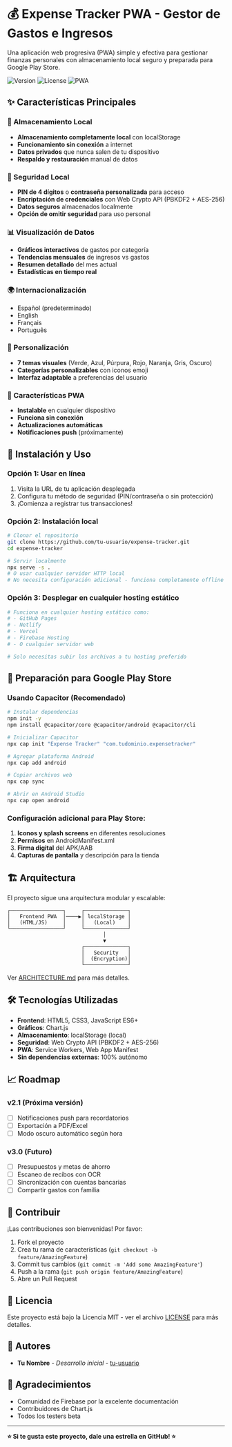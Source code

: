 # 💰 Expense Tracker PWA - Gestor de Gastos e Ingresos

Una aplicación web progresiva (PWA) simple y efectiva para gestionar finanzas personales con almacenamiento local seguro y preparada para Google Play Store.

![Version](https://img.shields.io/badge/version-2.0.0-blue.svg)
![License](https://img.shields.io/badge/license-MIT-green.svg)
![PWA](https://img.shields.io/badge/PWA-ready-orange.svg)

## ✨ Características Principales

### 💾 Almacenamiento Local
- **Almacenamiento completamente local** con localStorage
- **Funcionamiento sin conexión** a internet
- **Datos privados** que nunca salen de tu dispositivo
- **Respaldo y restauración** manual de datos

### 🔐 Seguridad Local
- **PIN de 4 dígitos** o **contraseña personalizada** para acceso
- **Encriptación de credenciales** con Web Crypto API (PBKDF2 + AES-256)
- **Datos seguros** almacenados localmente
- **Opción de omitir seguridad** para uso personal

### 📊 Visualización de Datos
- **Gráficos interactivos** de gastos por categoría
- **Tendencias mensuales** de ingresos vs gastos
- **Resumen detallado** del mes actual
- **Estadísticas en tiempo real**

### 🌍 Internacionalización
- Español (predeterminado)
- English
- Français  
- Português

### 🎨 Personalización
- **7 temas visuales** (Verde, Azul, Púrpura, Rojo, Naranja, Gris, Oscuro)
- **Categorías personalizables** con iconos emoji
- **Interfaz adaptable** a preferencias del usuario

### 📱 Características PWA
- **Instalable** en cualquier dispositivo
- **Funciona sin conexión**
- **Actualizaciones automáticas**
- **Notificaciones push** (próximamente)

## 🚀 Instalación y Uso

### Opción 1: Usar en línea
1. Visita la URL de tu aplicación desplegada
2. Configura tu método de seguridad (PIN/contraseña o sin protección)
3. ¡Comienza a registrar tus transacciones!

### Opción 2: Instalación local
```bash
# Clonar el repositorio
git clone https://github.com/tu-usuario/expense-tracker.git
cd expense-tracker

# Servir localmente
npx serve -s .
# O usar cualquier servidor HTTP local
# No necesita configuración adicional - funciona completamente offline
```

### Opción 3: Desplegar en cualquier hosting estático
```bash
# Funciona en cualquier hosting estático como:
# - GitHub Pages
# - Netlify
# - Vercel
# - Firebase Hosting
# - O cualquier servidor web

# Solo necesitas subir los archivos a tu hosting preferido
```

## 📱 Preparación para Google Play Store

### Usando Capacitor (Recomendado)
```bash
# Instalar dependencias
npm init -y
npm install @capacitor/core @capacitor/android @capacitor/cli

# Inicializar Capacitor
npx cap init "Expense Tracker" "com.tudominio.expensetracker"

# Agregar plataforma Android
npx cap add android

# Copiar archivos web
npx cap sync

# Abrir en Android Studio
npx cap open android
```

### Configuración adicional para Play Store:
1. **Iconos y splash screens** en diferentes resoluciones
2. **Permisos** en AndroidManifest.xml
3. **Firma digital** del APK/AAB
4. **Capturas de pantalla** y descripción para la tienda

## 🏗️ Arquitectura

El proyecto sigue una arquitectura modular y escalable:

```
┌─────────────────┐     ┌──────────────┐
│   Frontend PWA  │────▶│ localStorage │
│   (HTML/JS)     │     │   (Local)    │
└─────────────────┘     └──────────────┘
                               │
                               ▼
                        ┌──────────────┐
                        │   Security   │
                        │  (Encryption)│
                        └──────────────┘
```

Ver [ARCHITECTURE.md](ARCHITECTURE.md) para más detalles.

## 🛠️ Tecnologías Utilizadas

- **Frontend**: HTML5, CSS3, JavaScript ES6+
- **Gráficos**: Chart.js
- **Almacenamiento**: localStorage (local)
- **Seguridad**: Web Crypto API (PBKDF2 + AES-256)
- **PWA**: Service Workers, Web App Manifest
- **Sin dependencias externas**: 100% autónomo

## 📈 Roadmap

### v2.1 (Próxima versión)
- [ ] Notificaciones push para recordatorios
- [ ] Exportación a PDF/Excel
- [ ] Modo oscuro automático según hora

### v3.0 (Futuro)
- [ ] Presupuestos y metas de ahorro
- [ ] Escaneo de recibos con OCR
- [ ] Sincronización con cuentas bancarias
- [ ] Compartir gastos con familia

## 🤝 Contribuir

¡Las contribuciones son bienvenidas! Por favor:

1. Fork el proyecto
2. Crea tu rama de características (`git checkout -b feature/AmazingFeature`)
3. Commit tus cambios (`git commit -m 'Add some AmazingFeature'`)
4. Push a la rama (`git push origin feature/AmazingFeature`)
5. Abre un Pull Request

## 📄 Licencia

Este proyecto está bajo la Licencia MIT - ver el archivo [LICENSE](LICENSE) para más detalles.

## 👥 Autores

- **Tu Nombre** - *Desarrollo inicial* - [tu-usuario](https://github.com/tu-usuario)

## 🙏 Agradecimientos

- Comunidad de Firebase por la excelente documentación
- Contribuidores de Chart.js
- Todos los testers beta

---

**⭐ Si te gusta este proyecto, dale una estrella en GitHub! ⭐**